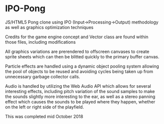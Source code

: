 # IPO-Pong
JS/HTML5 Pong clone using IPO (Input->Processing->Output) methodology as well as graphics optimization techniques

Credits for the game engine concept and Vector class are found within those files, including modifications

All graphics variations are prerendered to offscreen canvases to create sprite sheets which can then be blitted quickly to the primary buffer canvas.

Particle effects are handled using a dynamic object pooling system allowing the pool of objects to be reused and avoiding cycles being taken up from unnecessary garbage collector calls.

Audio is handled by utilizing the Web Audio API which allows for several interesting effects, including pitch variation of the sound samples to make the sounds slightly more interesting to the ear, as well as a stereo panning effect which causes the sounds to be played where they happen, whether on the left or right side of the playfield.

This was completed mid October 2018